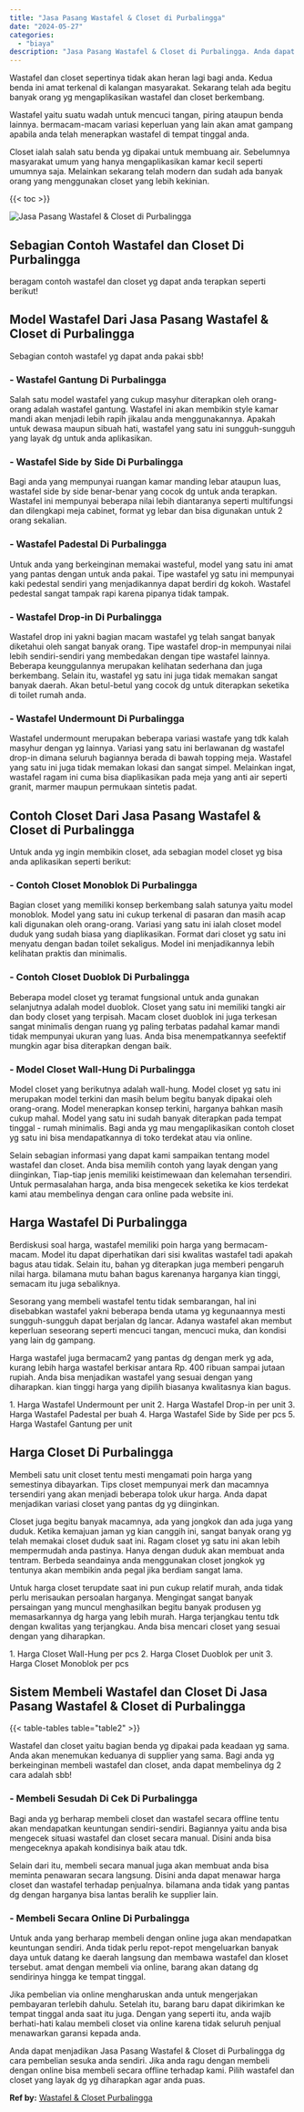 ```yaml
---
title: "Jasa Pasang Wastafel & Closet di Purbalingga"
date: "2024-05-27"
categories: 
  - "biaya"
description: "Jasa Pasang Wastafel & Closet di Purbalingga. Anda dapat menjadikan Jasa Pasang Wastafel & Closet di Purbalingga dg cara pembelian sesuka anda sendiri. Jika..."
---
```


Wastafel dan closet sepertinya tidak akan heran lagi bagi anda. Kedua benda ini amat terkenal di kalangan masyarakat. Sekarang telah ada begitu banyak orang yg mengaplikasikan wastafel dan closet berkembang.

Wastafel yaitu suatu wadah untuk mencuci tangan, piring ataupun benda lainnya. bermacam-macam variasi keperluan yang lain akan amat gampang apabila anda telah menerapkan wastafel di tempat tinggal anda.

Closet ialah salah satu benda yg dipakai untuk membuang air. Sebelumnya masyarakat umum yang hanya mengaplikasikan kamar kecil seperti umumnya saja. Melainkan sekarang telah modern dan sudah ada banyak orang yang menggunakan closet yang lebih kekinian.

{{< toc >}}

![Jasa Pasang Wastafel & Closet di Purbalingga](/images/wastafel-closet-murah42.png)

## Sebagian Contoh Wastafel dan Closet Di Purbalingga

beragam contoh wastafel dan closet yg dapat anda terapkan seperti berikut!

## Model Wastafel Dari Jasa Pasang Wastafel & Closet di Purbalingga

Sebagian contoh wastafel yg dapat anda pakai sbb!

### \- Wastafel Gantung Di Purbalingga

Salah satu model wastafel yang cukup masyhur diterapkan oleh orang-orang adalah wastafel gantung. Wastafel ini akan membikin style kamar mandi akan menjadi lebih rapih jikalau anda menggunakannya. Apakah untuk dewasa maupun sibuah hati, wastafel yang satu ini sungguh-sungguh yang layak dg untuk anda aplikasikan.

### \- Wastafel Side by Side Di Purbalingga

Bagi anda yang mempunyai ruangan kamar manding lebar ataupun luas, wastafel side by side benar-benar yang cocok dg untuk anda terapkan. Wastafel ini mempunyai beberapa nilai lebih diantaranya seperti multifungsi dan dilengkapi meja cabinet, format yg lebar dan bisa digunakan untuk 2 orang sekalian.

### \- Wastafel Padestal Di Purbalingga

Untuk anda yang berkeinginan memakai wasteful, model yang satu ini amat yang pantas dengan untuk anda pakai. Tipe wastafel yg satu ini mempunyai kaki pedestal sendiri yang menjadikannya dapat berdiri dg kokoh. Wastafel pedestal sangat tampak rapi karena pipanya tidak tampak.

### \- Wastafel Drop-in Di Purbalingga

Wastafel drop ini yakni bagian macam wastafel yg telah sangat banyak diketahui oleh sangat banyak orang. Tipe wastafel drop-in mempunyai nilai lebih sendiri-sendiri yang membedakan dengan tipe wastafel lainnya. Beberapa keunggulannya merupakan kelihatan sederhana dan juga berkembang. Selain itu, wastafel yg satu ini juga tidak memakan sangat banyak daerah. Akan betul-betul yang cocok dg untuk diterapkan seketika di toilet rumah anda.

### \- Wastafel Undermount Di Purbalingga

Wastafel undermount merupakan beberapa variasi wastafe yang tdk kalah masyhur dengan yg lainnya. Variasi yang satu ini berlawanan dg wastafel drop-in dimana seluruh bagiannya berada di bawah topping meja. Wastafel yang satu ini juga tidak memakan lokasi dan sangat simpel. Melainkan ingat, wastafel ragam ini cuma bisa diaplikasikan pada meja yang anti air seperti granit, marmer maupun permukaan sintetis padat.

## Contoh Closet Dari Jasa Pasang Wastafel & Closet di Purbalingga

Untuk anda yg ingin membikin closet, ada sebagian model closet yg bisa anda aplikasikan seperti berikut:

### \- Contoh Closet Monoblok Di Purbalingga

Bagian closet yang memiliki konsep berkembang salah satunya yaitu model monoblok. Model yang satu ini cukup terkenal di pasaran dan masih acap kali digunakan oleh orang-orang. Variasi yang satu ini ialah closet model duduk yang sudah biasa yang diaplikasikan. Format dari closet yg satu ini menyatu dengan badan toilet sekaligus. Model ini menjadikannya lebih kelihatan praktis dan minimalis.

### \- Contoh Closet Duoblok Di Purbalingga

Beberapa model closet yg teramat fungsional untuk anda gunakan selanjutnya adalah model duoblok. Closet yang satu ini memiliki tangki air dan body closet yang terpisah. Macam closet duoblok ini juga terkesan sangat minimalis dengan ruang yg paling terbatas padahal kamar mandi tidak mempunyai ukuran yang luas. Anda bisa menempatkannya seefektif mungkin agar bisa diterapkan dengan baik.

### \- Model Closet Wall-Hung Di Purbalingga

Model closet yang berikutnya adalah wall-hung. Model closet yg satu ini merupakan model terkini dan masih belum begitu banyak dipakai oleh orang-orang. Model menerapkan konsep terkini, harganya bahkan masih cukup mahal. Model yang satu ini sudah banyak diterapkan pada tempat tinggal - rumah minimalis. Bagi anda yg mau mengaplikasikan contoh closet yg satu ini bisa mendapatkannya di toko terdekat atau via online.

Selain sebagian informasi yang dapat kami sampaikan tentang model wastafel dan closet. Anda bisa memilih contoh yang layak dengan yang diinginkan, Tiap-tiap jenis memiliki keistimewaan dan kelemahan tersendiri. Untuk permasalahan harga, anda bisa mengecek seketika ke kios terdekat kami atau membelinya dengan cara online pada website ini.

## Harga Wastafel Di Purbalingga

Berdiskusi soal harga, wastafel memiliki poin harga yang bermacam-macam. Model itu dapat diperhatikan dari sisi kwalitas wastafel tadi apakah bagus atau tidak. Selain itu, bahan yg diterapkan juga memberi pengaruh nilai harga. bilamana mutu bahan bagus karenanya harganya kian tinggi, semacam itu juga sebaliknya.

Sesorang yang membeli wastafel tentu tidak sembarangan, hal ini disebabkan wastafel yakni beberapa benda utama yg kegunaannya mesti sungguh-sungguh dapat berjalan dg lancar. Adanya wastafel akan membut keperluan seseorang seperti mencuci tangan, mencuci muka, dan kondisi yang lain dg gampang.

Harga wastafel juga bermacam2 yang pantas dg dengan merk yg ada, kurang lebih harga wastafel berkisar antara Rp. 400 ribuan sampai jutaan rupiah. Anda bisa menjadikan wastafel yang sesuai dengan yang diharapkan. kian tinggi harga yang dipilih biasanya kwalitasnya kian bagus.

1\. Harga Wastafel Undermount per unit 2. Harga Wastafel Drop-in per unit 3. Harga Wastafel Padestal per buah 4. Harga Wastafel Side by Side per pcs 5. Harga Wastafel Gantung per unit

## Harga Closet Di Purbalingga

Membeli satu unit closet tentu mesti mengamati poin harga yang semestinya dibayarkan. Tips closet mempunyai merk dan macamnya tersendiri yang akan menjadi beberapa tolok ukur harga. Anda dapat menjadikan variasi closet yang pantas dg yg diinginkan.

Closet juga begitu banyak macamnya, ada yang jongkok dan ada juga yang duduk. Ketika kemajuan jaman yg kian canggih ini, sangat banyak orang yg telah memakai closet duduk saat ini. Ragam closet yg satu ini akan lebih mempermudah anda pastinya. Hanya dengan duduk akan membuat anda tentram. Berbeda seandainya anda menggunakan closet jongkok yg tentunya akan membikin anda pegal jika berdiam sangat lama.

Untuk harga closet terupdate saat ini pun cukup relatif murah, anda tidak perlu merisaukan persoalan harganya. Mengingat sangat banyak persaingan yang muncul menghasilkan begitu banyak produsen yg memasarkannya dg harga yang lebih murah. Harga terjangkau tentu tdk dengan kwalitas yang terjangkau. Anda bisa mencari closet yang sesuai dengan yang diharapkan.

1\. Harga Closet Wall-Hung per pcs 2. Harga Closet Duoblok per unit 3. Harga Closet Monoblok per pcs

## Sistem Membeli Wastafel dan Closet Di Jasa Pasang Wastafel & Closet di Purbalingga

{{< table-tables table="table2" >}}

Wastafel dan closet yaitu bagian benda yg dipakai pada keadaan yg sama. Anda akan menemukan keduanya di supplier yang sama. Bagi anda yg berkeinginan membeli wastafel dan closet, anda dapat membelinya dg 2 cara adalah sbb!

### \- Membeli Sesudah Di Cek Di Purbalingga

Bagi anda yg berharap membeli closet dan wastafel secara offline tentu akan mendapatkan keuntungan sendiri-sendiri. Bagiannya yaitu anda bisa mengecek situasi wastafel dan closet secara manual. Disini anda bisa mengeceknya apakah kondisinya baik atau tdk.

Selain dari itu, membeli secara manual juga akan membuat anda bisa meminta penawaran secara langsung. Disini anda dapat menawar harga closet dan wastafel terhadap penjualnya. bilamana anda tidak yang pantas dg dengan harganya bisa lantas beralih ke supplier lain.

### \- Membeli Secara Online Di Purbalingga

Untuk anda yang berharap membeli dengan online juga akan mendapatkan keuntungan sendiri. Anda tidak perlu repot-repot mengeluarkan banyak daya untuk datang ke daerah langsung dan membawa wastafel dan kloset tersebut. amat dengan membeli via online, barang akan datang dg sendirinya hingga ke tempat tinggal.

Jika pembelian via online mengharuskan anda untuk mengerjakan pembayaran terlebih dahulu. Setelah itu, barang baru dapat dikirimkan ke tempat tinggal anda saat itu juga. Dengan yang seperti itu, anda wajib berhati-hati kalau membeli closet via online karena tidak seluruh penjual menawarkan garansi kepada anda.

Anda dapat menjadikan Jasa Pasang Wastafel & Closet di Purbalingga dg cara pembelian sesuka anda sendiri. Jika anda ragu dengan membeli dengan online bisa membeli secara offline terhadap kami. Pilih wastafel dan closet yang layak dg yg diharapkan agar anda puas.

**Ref by:** [Wastafel & Closet Purbalingga](https://id.wikipedia.org/wiki/Wastafel)
